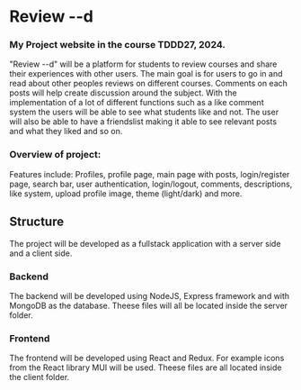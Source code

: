 # Review --d
### My Project website in the course TDDD27, 2024.

"Review --d" will be a platform for students to review courses and share their experiences with other users. The main goal is for users to go in and read about other peoples reviews on different courses. Comments on each posts will help create discussion around the subject. With the implementation of a lot of different functions such as a like comment system the users will be able to see what students like and not. The user will also be able to have a friendslist making it able to see relevant posts and what they liked and so on. 

### Overview of project:

Features include: Profiles, profile page, main page with posts, login/register page, search bar, user authentication, login/logout, comments, descriptions, like system, upload profile image, theme (light/dark) and more.

## Structure
The project will be developed as a fullstack application with a server side and a client side.

### Backend
The backend will be developed using NodeJS, Express framework and with MongoDB as the database. Theese files will all be located inside the server folder.

### Frontend
The frontend will be developed using React and Redux. For example icons from the React library MUI will be used. Theese files are all located inside the client folder. 